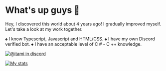 # What's up guys 👋 

Hey, I discovered this world about 4 years ago! I gradually improved myself. Let's take a look at my work together. 

♠ I know Typescript, Javascript and HTML/CSS.
♠ I have my own Discord verified bot.
♠ I have an acceptable level of C # - C ++ knowledge.

[![@itami in discord](https://img.shields.io/twitter/url?label=Itami%230001&logo=discord&style=flat-square&url=https%3A%2F%2Fnpmjs.com%2F~itami)](https://discord.com)


[![My stats](https://github-readme-stats.vercel.app/api?username=Itami-Dev&show_icons=true&include_all_commits=true)](https://github-readme-stats.vercel.app/api?username=Itami-Dev&show_icons=true&include_all_commits=true)
